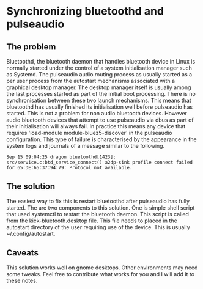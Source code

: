 # Synchronizing bluetoothd and pulseaudio
## The problem
Bluetoothd, the bluetooth daemon that handles bluetooth device in Linux is normally started under the control of a system initialisation manager such as Systemd. The pulseaudio audio routing process as usually started as a per user process from the autostart mechanisms associated with a graphical desktop manager. The desktop manager itself is usually among the last processes started as part of the initial boot processing. There is no synchronisation between these two launch mechanisms. This means that bluetoothd has usually finished its initialisation well before pulseaudio has started.
This is not a problem for non audio bluetooth devices. However audio bluetooth devices that attempt to use pulseaudio via dbus as part of their initialisation will always fail. In practice this means any device that requires 'load-module module-bluez5-discover' in the pulseaudio configuration. This type of failure is characterised by the appearance in the system logs and journals of a message similar to the following.
```
Sep 15 09:04:25 dragon bluetoothd[1423]: src/service.c:btd_service_connect() a2dp-sink profile connect failed for 65:DE:65:37:94:79: Protocol not available.
```

## The solution
The easiest way to fix this is restart bluetoothd after pulseaudio has fully started.
The are two components to this solution. One is simple shell script that used systemctl to restart the bluetooth daemon. This script is called from the kick-bluetooth.desktop file. This file needs to placed in the autostart directory of the user requiring use of the device. This is usually ~/.config/autostart.
## Caveats
This solution works well on gnome desktops. Other environments may need some tweaks. Feel free to contribute what works for you and I will add it to these notes.
